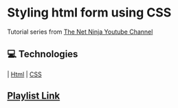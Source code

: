 # Styling html form using CSS

Tutorial series from [The Net Ninja Youtube Channel](https://www.youtube.com/channel/UCW5YeuERMmlnqo4oq8vwUpg)

## :computer: Technologies

| [Html](https://tableless.com.br/o-que-html-basico/)
| [CSS](https://www.w3schools.com/css/)

## [Playlist Link](https://www.youtube.com/playlist?list=PL4cUxeGkcC9g5_p_BVUGWykHfqx6bb7qK)
